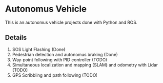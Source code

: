 # Autonomus Vehicle
This is an autonomus vehicle projects done with Python and ROS.

## Details
1. SOS Light Flashing (Done)
2. Pedestrian detection and autonomus braking (Done)
3. Way-point following with PID controller (TODO)
4. Simultaneous localization and mapping (SLAM) and odometry with Lidar (TODO)
5. GPS Scribbling and path following (TODO)
